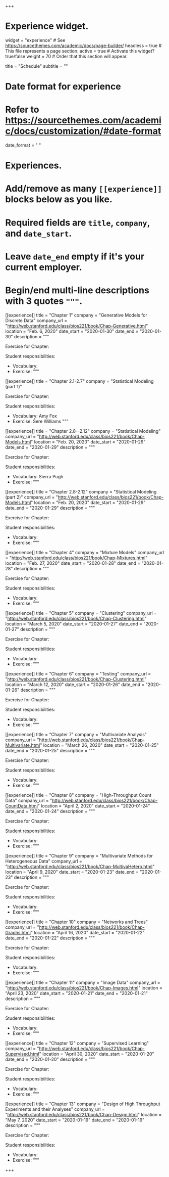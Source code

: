 +++
# Experience widget.
widget = "experience"  # See https://sourcethemes.com/academic/docs/page-builder/
headless = true  # This file represents a page section.
active = true  # Activate this widget? true/false
weight = 70  # Order that this section will appear.

title = "Schedule"
subtitle = ""

# Date format for experience
#   Refer to https://sourcethemes.com/academic/docs/customization/#date-format
date_format = "   "

# Experiences.
#   Add/remove as many `[[experience]]` blocks below as you like.
#   Required fields are `title`, `company`, and `date_start`.
#   Leave `date_end` empty if it's your current employer.
#   Begin/end multi-line descriptions with 3 quotes `"""`.

  
[[experience]]
  title = "Chapter 1"
  company = "Generative Models for Discrete Data"
  company_url = "http://web.stanford.edu/class/bios221/book/Chap-Generative.html"
  location = "Feb. 6, 2020"
  date_start = "2020-01-30"
  date_end = "2020-01-30"
  description = """
  
  Exercise for Chapter:
  
  Student responsibilities:

  * Vocabulary: 
  * Exercise:
  """

[[experience]]
  title = "Chapter 2.1-2.7"
  company = "Statistical Modeling (part 1)"

  
  Exercise for Chapter:
  
  Student responsibilities:

  * Vocabulary: Amy Fox
  * Exercise: Sere Williams
  """
  
[[experience]]
  title = "Chapter 2.8--2.12"
  company = "Statistical Modeling"
  company_url = "http://web.stanford.edu/class/bios221/book/Chap-Models.html"
  location = "Feb. 20, 2020"
  date_start = "2020-01-29"
  date_end = "2020-01-29"
  description = """
  
  Exercise for Chapter:
  
  Student responsibilities:

  * Vocabulary: Sierra Pugh
  * Exercise:
  """
  
[[experience]]
  title = "Chapter 2.8-2.12"
  company = "Statistical Modeling (part 2)"
  company_url = "http://web.stanford.edu/class/bios221/book/Chap-Models.html"
  location = "Feb. 20, 2020"
  date_start = "2020-01-29"
  date_end = "2020-01-29"
  description = """
  
  Exercise for Chapter:
  
  Student responsibilities:

  * Vocabulary: 
  * Exercise:
  """  
  
[[experience]]
  title = "Chapter 4"
  company = "Mixture Models"
  company_url = "http://web.stanford.edu/class/bios221/book/Chap-Mixtures.html"
  location = "Feb. 27, 2020"
  date_start = "2020-01-28"
  date_end = "2020-01-28"
  description = """
  
  Exercise for Chapter:
  
  Student responsibilities:

  * Vocabulary: 
  * Exercise:
  """

[[experience]]
  title = "Chapter 5"
  company = "Clustering"
  company_url = "http://web.stanford.edu/class/bios221/book/Chap-Clustering.html"
  location = "March 5, 2020"
  date_start = "2020-01-27"
  date_end = "2020-01-27"
  description = """
  
  Exercise for Chapter:
  
  Student responsibilities:

  * Vocabulary: 
  * Exercise:
  """
  
[[experience]]
  title = "Chapter 6"
  company = "Testing"
  company_url = "http://web.stanford.edu/class/bios221/book/Chap-Clustering.html"
  location = "March 12, 2020"
  date_start = "2020-01-26"
  date_end = "2020-01-26"
  description = """
  
  Exercise for Chapter:
  
  Student responsibilities:

  * Vocabulary: 
  * Exercise:
  """
  
[[experience]]
  title = "Chapter 7"
  company = "Multivariate Analysis"
  company_url = "http://web.stanford.edu/class/bios221/book/Chap-Multivariate.html"
  location = "March 26, 2020"
  date_start = "2020-01-25"
  date_end = "2020-01-25"
  description = """
  
  Exercise for Chapter:
  
  Student responsibilities:

  * Vocabulary: 
  * Exercise:
  """
  
[[experience]]
  title = "Chapter 8"
  company = "High-Throughput Count Data"
  company_url = "http://web.stanford.edu/class/bios221/book/Chap-CountData.html"
  location = "April 2, 2020"
  date_start = "2020-01-24"
  date_end = "2020-01-24"
  description = """
  
  Exercise for Chapter:
  
  Student responsibilities:

  * Vocabulary: 
  * Exercise:
  """
  
[[experience]]
  title = "Chapter 9"
  company = "Multivariate Methods for Heterogeneous Data"
  company_url = "http://web.stanford.edu/class/bios221/book/Chap-MultivaHetero.html"
  location = "April 9, 2020"
  date_start = "2020-01-23"
  date_end = "2020-01-23"
  description = """
  
  Exercise for Chapter:
  
  Student responsibilities:

  * Vocabulary: 
  * Exercise:
  """

[[experience]]
  title = "Chapter 10"
  company = "Networks and Trees"
  company_url = "http://web.stanford.edu/class/bios221/book/Chap-Graphs.html"
  location = "April 16, 2020"
  date_start = "2020-01-22"
  date_end = "2020-01-22"
  description = """
  
  Exercise for Chapter:
  
  Student responsibilities:

  * Vocabulary: 
  * Exercise:
  """
  
[[experience]]
  title = "Chapter 11"
  company = "Image Data"
  company_url = "http://web.stanford.edu/class/bios221/book/Chap-Images.html"
  location = "April 23, 2020"
  date_start = "2020-01-21"
  date_end = "2020-01-21"
  description = """
  
  Exercise for Chapter:
  
  Student responsibilities:

  * Vocabulary: 
  * Exercise:
  """

[[experience]]
  title = "Chapter 12"
  company = "Supervised Learning"
  company_url = "http://web.stanford.edu/class/bios221/book/Chap-Supervised.html"
  location = "April 30, 2020"
  date_start = "2020-01-20"
  date_end = "2020-01-20"
  description = """
  
  Exercise for Chapter:
  
  Student responsibilities:

  * Vocabulary: 
  * Exercise:
  """

[[experience]]
  title = "Chapter 13"
  company = "Design of High Throughput Experiments and their Analyses"
  company_url = "http://web.stanford.edu/class/bios221/book/Chap-Design.html"
  location = "May 7, 2020"
  date_start = "2020-01-19"
  date_end = "2020-01-19"
  description = """
  
  Exercise for Chapter:
  
  Student responsibilities:

  * Vocabulary: 
  * Exercise:
  """

+++